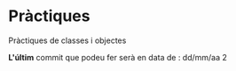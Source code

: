# Pràctiques
Pràctiques de classes i objectes

**L'últim** commit que podeu fer serà en data de : dd/mm/aa
2
